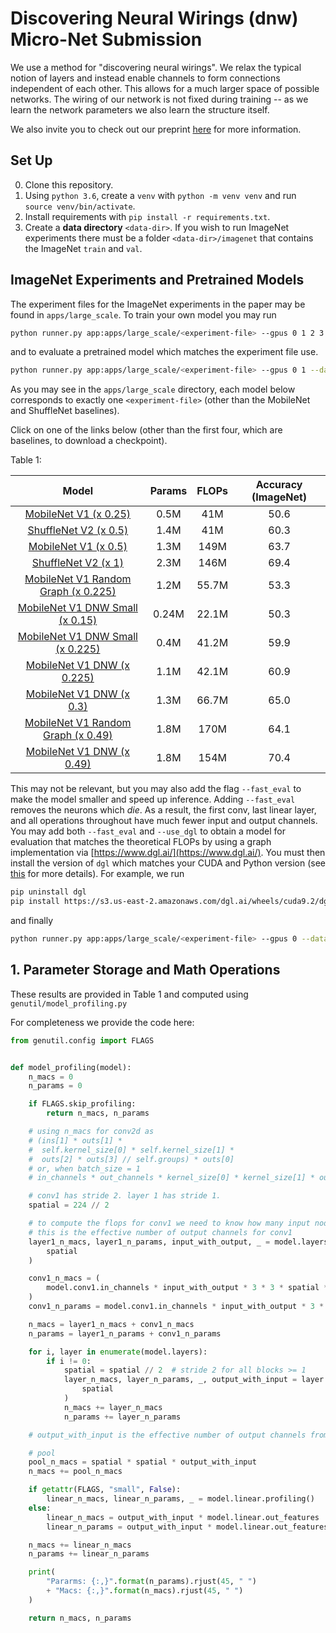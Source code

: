 # Discovering Neural Wirings (dnw) Micro-Net Submission

We use a method for "discovering neural wirings".
We relax the typical notion of layers and instead enable channels
to form connections independent of each other.
This allows for a much larger space of possible networks.
The wiring of our network is not fixed during training --
as we learn the network parameters we also learn the structure itself.

We also invite you to check out our preprint [here](https://arxiv.org/pdf/1906.00586.pdf) for more information.

## Set Up
0. Clone this repository.
1. Using `python 3.6`, create a `venv` with  `python -m venv venv` and run `source venv/bin/activate`.
2. Install requirements with `pip install -r requirements.txt`.
3. Create a **data directory** `<data-dir>`.
If you wish to run ImageNet experiments there must be a folder `<data-dir>/imagenet`
that contains the ImageNet `train` and `val`.


## ImageNet Experiments and Pretrained Models

The experiment files for the ImageNet experiments in the paper may be found in `apps/large_scale`.
To train your own model you may run
```bash
python runner.py app:apps/large_scale/<experiment-file> --gpus 0 1 2 3 --data-dir <data-dir>
```
and to evaluate a pretrained model which matches the experiment file use.
```bash
python runner.py app:apps/large_scale/<experiment-file> --gpus 0 1 --data-dir <data-dir> --resume <path-to-pretrained-model> --evaluate
```

As you may see in the `apps/large_scale` directory, each model below corresponds to exactly one `<experiment-file>`
(other than the MobileNet and ShuffleNet baselines).

Click on one of the links below (other than the first four, which are baselines, to download a checkpoint).

Table 1:

| Model  | Params | FLOPs | Accuracy (ImageNet) |
| :-------------: | :-------------: | :-------------: | :-------------: |
| [MobileNet V1 (x 0.25)](https://arxiv.org/abs/1704.04861)  |  0.5M  | 41M  | 50.6  |
| [ShuffleNet V2 (x 0.5)](https://arxiv.org/abs/1807.11164)  |  1.4M | 41M  | 60.3 |
| [MobileNet V1 (x 0.5)](https://arxiv.org/abs/1704.04861)  |  1.3M | 149M  | 63.7 |
| [ShuffleNet V2 (x 1)](https://arxiv.org/abs/1807.11164)  |  2.3M | 146M  | 69.4 |
| [MobileNet V1 Random Graph (x 0.225)](https://prior-datasets.s3.us-east-2.amazonaws.com/dnw/pretrained-models/rg_x225.pt)  |  1.2M | 55.7M  | 53.3 |
| [MobileNet V1 DNW Small (x 0.15)](https://prior-datasets.s3.us-east-2.amazonaws.com/dnw/pretrained-models/dnw_small_x15.pt)  |  0.24M | 22.1M  | 50.3 |
| [MobileNet V1 DNW Small (x 0.225)](https://prior-datasets.s3.us-east-2.amazonaws.com/dnw/pretrained-models/dnw_small_x225.pt)  |  0.4M | 41.2M  | 59.9 |
| [MobileNet V1 DNW (x 0.225)](https://prior-datasets.s3.us-east-2.amazonaws.com/dnw/pretrained-models/dnw_x225.pt)  |  1.1M | 42.1M | 60.9 |
| [MobileNet V1 DNW (x 0.3)](https://prior-datasets.s3.us-east-2.amazonaws.com/dnw/pretrained-models/dnw_x3.pt)  | 1.3M | 66.7M | 65.0 |
| [MobileNet V1 Random Graph (x 0.49)](https://prior-datasets.s3.us-east-2.amazonaws.com/dnw/pretrained-models/rg_x49.pt)  |  1.8M | 170M  | 64.1 |
| [MobileNet V1 DNW (x 0.49)](https://prior-datasets.s3.us-east-2.amazonaws.com/dnw/pretrained-models/dnw_x49.pt)  | 1.8M  | 154M  | 70.4 |

This may not be relevant, but you may also add the flag `--fast_eval` to make the model smaller and speed up inference. Adding `--fast_eval` removes the neurons which _die_.
As a result, the first conv, last linear layer, and all operations throughout have much fewer input and output channels. You may add both
`--fast_eval` and `--use_dgl` to obtain a model for evaluation that matches the theoretical FLOPs by using a graph implementation via
[https://www.dgl.ai/](https://www.dgl.ai/). You must then install the version of `dgl` which matches your CUDA and Python version
(see [this](https://www.dgl.ai/pages/start.html) for more details). For example, we run
```bash
pip uninstall dgl
pip install https://s3.us-east-2.amazonaws.com/dgl.ai/wheels/cuda9.2/dgl-0.3-cp36-cp36m-manylinux1_x86_64.whl
```
and finally
```bash
python runner.py app:apps/large_scale/<experiment-file> --gpus 0 --data-dir <data-dir> --resume <path-to-pretrained-model> --evaluate --fast_eval --use_dgl --batch_size 256
```

## 1. Parameter Storage and Math Operations

These results are provided in Table 1 and computed using `genutil/model_profiling.py`

For completeness we provide the code here:

```python
from genutil.config import FLAGS


def model_profiling(model):
    n_macs = 0
    n_params = 0

    if FLAGS.skip_profiling:
        return n_macs, n_params

    # using n_macs for conv2d as
    # (ins[1] * outs[1] *
    #  self.kernel_size[0] * self.kernel_size[1] *
    #  outs[2] * outs[3] // self.groups) * outs[0]
    # or, when batch_size = 1
    # in_channels * out_channels * kernel_size[0] * kernel_size[1] * out_spatial[0] * out_spatial[1] // groups

    # conv1 has stride 2. layer 1 has stride 1.
    spatial = 224 // 2

    # to compute the flops for conv1 we need to know how many input nodes in layer 1 have an output.
    # this is the effective number of output channels for conv1
    layer1_n_macs, layer1_n_params, input_with_output, _ = model.layers[0].profiling(
        spatial
    )

    conv1_n_macs = (
        model.conv1.in_channels * input_with_output * 3 * 3 * spatial * spatial
    )
    conv1_n_params = model.conv1.in_channels * input_with_output * 3 * 3

    n_macs = layer1_n_macs + conv1_n_macs
    n_params = layer1_n_params + conv1_n_params

    for i, layer in enumerate(model.layers):
        if i != 0:
            spatial = spatial // 2  # stride 2 for all blocks >= 1
            layer_n_macs, layer_n_params, _, output_with_input = layer.profiling(
                spatial
            )
            n_macs += layer_n_macs
            n_params += layer_n_params

    # output_with_input is the effective number of output channels from the body of the net.

    # pool
    pool_n_macs = spatial * spatial * output_with_input
    n_macs += pool_n_macs

    if getattr(FLAGS, "small", False):
        linear_n_macs, linear_n_params, _ = model.linear.profiling()
    else:
        linear_n_macs = output_with_input * model.linear.out_features
        linear_n_params = output_with_input * model.linear.out_features

    n_macs += linear_n_macs
    n_params += linear_n_params

    print(
        "Pararms: {:,}".format(n_params).rjust(45, " ")
        + "Macs: {:,}".format(n_macs).rjust(45, " ")
    )

    return n_macs, n_params
```